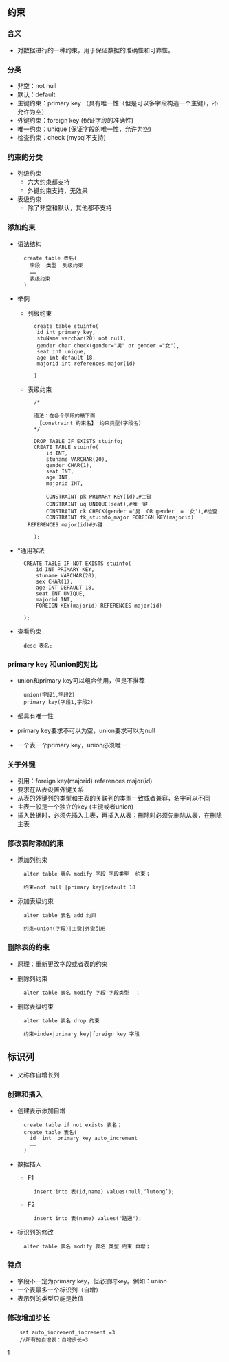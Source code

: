 ## 约束 ##


### 含义 ###

- 对数据进行的一种约束，用于保证数据的准确性和可靠性。

### 分类 ###

- 非空：not null  
- 默认：default
- 主键约束：primary key （具有唯一性（但是可以多字段构造一个主键），不允许为空）
- 外键约束：foreign key (保证字段的准确性)
- 唯一约束：unique  (保证字段的唯一性，允许为空)
- 检查约束：check (mysql不支持)


### 约束的分类 ###

- 列级约束
    - 六大约束都支持
    - 外键约束支持，无效果
- 表级约束
    - 除了非空和默认，其他都不支持


### 添加约束 ###


- 语法结构
    
        create table 表名(
          字段  类型  列级约束
          ……
          表级约束
        )

- 举例
    - 列级约束

            create table stuinfo(
             id int primary key,
             stuName varchar(20) not null,
             gender char check(gender="男" or gender ="女"),
             seat int unique,
             age int default 18,
             majorid int references major(id)
            
            )

    - 表级约束

            /*
            
            语法：在各个字段的最下面
             【constraint 约束名】 约束类型(字段名) 
            */

            DROP TABLE IF EXISTS stuinfo;
            CREATE TABLE stuinfo(
            	id INT,
            	stuname VARCHAR(20),
            	gender CHAR(1),
            	seat INT,
            	age INT,
            	majorid INT,
            	
            	CONSTRAINT pk PRIMARY KEY(id),#主键
            	CONSTRAINT uq UNIQUE(seat),#唯一键
            	CONSTRAINT ck CHECK(gender ='男' OR gender  = '女'),#检查
            	CONSTRAINT fk_stuinfo_major FOREIGN KEY(majorid) REFERENCES major(id)#外键
            	
            );

  
- *通用写法

        CREATE TABLE IF NOT EXISTS stuinfo(
        	id INT PRIMARY KEY,
        	stuname VARCHAR(20),
        	sex CHAR(1),
        	age INT DEFAULT 18,
        	seat INT UNIQUE,
        	majorid INT,
            FOREIGN KEY(majorid) REFERENCES major(id)
        
        );



- 查看约束


        desc 表名;



### primary key 和union的对比 ###

- union和primary key可以组合使用，但是不推荐
        
        union(字段1,字段2)
        primary key(字段1,字段2)

- 都具有唯一性
- primary key要求不可以为空，union要求可以为null
- 一个表一个primary key，union必须唯一

### 关于外键 ###

- 引用：foreign key(majorid) references major(id)
- 要求在从表设置外键关系
- 从表的外键列的类型和主表的关联列的类型一致或者兼容，名字可以不同
- 主表一般是一个独立的key (主键或者union)
- 插入数据时，必须先插入主表，再插入从表；删除时必须先删除从表，在删除主表


### 修改表时添加约束 ###



- 添加列约束

        alter table 表名 modify 字段 字段类型  约束；
        
        约束=not null |primary key|default 18

- 添加表级约束

        alter table 表名 add 约束
        
        约束=union(字段)|主键|外键引用

### 删除表的约束 ###

- 原理：重新更改字段或者表的约束

- 删除列约束

        alter table 表名 modify 字段 字段类型  ；
 
- 删除表级约束

        alter table 表名 drop 约束
        
        约束=index|primary key|foreign key 字段


## 标识列 ##

- 又称作自增长列


### 创建和插入 ###

- 创建表示添加自增 

        create table if not exists 表名；
        create table 表名(
          id  int  primary key auto_increment 
          ……
        )
        

- 数据插入
    - F1

            insert into 表(id,name) values(null,‘lutong’);

    - F2

            insert into 表(name) values("路通");


- 标识列的修改

        alter table 表名 modify 表名 类型 约束 自增；

### 特点 ###

- 字段不一定为primary key，但必须时key。例如：union
- 一个表最多一个标识列（自增）
- 表示列的类型只能是数值


### 修改增加步长 ###
        
        set auto_increment_increment =3
        //所有的自增表：自增步长=3




1